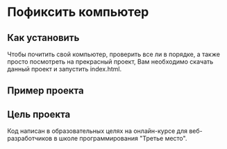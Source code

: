 # Пофиксить компьютер

## Как установить
Чтобы почитить свой компьютер, проверить все ли в порядке, а также просто посмотреть на прекрасный проект, Вам необходимо скачать данный проект и запустить index.html.
 
## Пример проекта


## Цель проекта
Код написан в образовательных целях на онлайн-курсе для веб-разработчиков в школе программирования "Третье место".